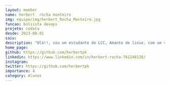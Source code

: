 ```yaml
---
layout: member
name: herbert  rocha monteiro
img: equipe/img/herbert_Rocha_Monteiro.jpg
funcao: bolsista devops
projeto: codata
desde: 2023-08-01
saiu: 
description: "Olá!!, sou um estudante de LCC, Amante de linux, com um vasto conhecimento em hardware e grande interesse por devops."
home_page: 
github: https://github.com/herbertpk
linkedin: https://www.linkedin.com/in/herbert-rocha-761248138/
instagram: 
twitter: https://github.com/herbertpk
importance: 4
category: Alunos
---
```

